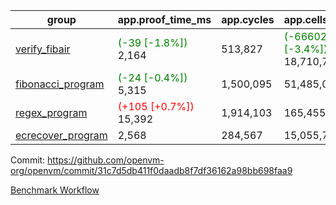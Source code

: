 | group | app.proof_time_ms | app.cycles | app.cells_used | leaf.proof_time_ms | leaf.cycles | leaf.cells_used |
| -- | -- | -- | -- | -- | -- | -- |
| [verify_fibair](https://github.com/openvm-org/openvm/blob/benchmark-results/benchmarks-pr/1305/verify_fibair-31c7d5db411f0daadb8f7df36162a98bb698faa9.md) |<span style='color: green'>(-39 [-1.8%])</span> 2,164 |  513,827 | <span style='color: green'>(-666027 [-3.4%])</span> 18,710,764 |- | - | - |
| [fibonacci_program](https://github.com/openvm-org/openvm/blob/benchmark-results/benchmarks-pr/1305/fibonacci-31c7d5db411f0daadb8f7df36162a98bb698faa9.md) |<span style='color: green'>(-24 [-0.4%])</span> 5,315 |  1,500,095 |  51,485,080 |- | - | - |
| [regex_program](https://github.com/openvm-org/openvm/blob/benchmark-results/benchmarks-pr/1305/regex-31c7d5db411f0daadb8f7df36162a98bb698faa9.md) |<span style='color: red'>(+105 [+0.7%])</span> 15,392 |  1,914,103 |  165,455,373 |- | - | - |
| [ecrecover_program](https://github.com/openvm-org/openvm/blob/benchmark-results/benchmarks-pr/1305/ecrecover-31c7d5db411f0daadb8f7df36162a98bb698faa9.md) | 2,568 |  284,567 |  15,055,723 |- | - | - |


Commit: https://github.com/openvm-org/openvm/commit/31c7d5db411f0daadb8f7df36162a98bb698faa9

[Benchmark Workflow](https://github.com/openvm-org/openvm/actions/runs/12980531473)
